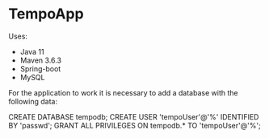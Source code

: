 # TempoApp

Uses:
- Java 11
- Maven 3.6.3
- Spring-boot
- MySQL

For the application to work it is necessary to add a database with the following data:

CREATE DATABASE tempodb;
CREATE USER 'tempoUser'@'%' IDENTIFIED BY 'passwd';
GRANT ALL PRIVILEGES ON tempodb.* TO 'tempoUser'@'%';
